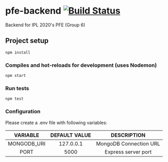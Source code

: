 # pfe-backend [![Build Status](https://travis-ci.com/marco-verbeek/pfe-backend.svg?token=esnpkadsJF5dbQGE98r3&branch=main)](https://travis-ci.com/marco-verbeek/pfe-backend)
Backend for IPL 2020's PFE (Group 6)


## Project setup
```
npm install
```

### Compiles and hot-reloads for development (uses Nodemon)
```
npm start
```

### Run tests
```
npm test
```

### Configuration
Please create a .env file with following variables:

| VARIABLE | DEFAULT VALUE | DESCRIPTION
|:----------:|:----------:|:----------:
| MONGODB_URI | 127.0.0.1 | MongoDB Connection URL
| PORT | 5000 | Express server port

